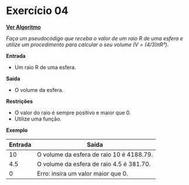 # Exercício 04

[**Ver Algoritmo**](Algoritmo04.md)

*Faça um pseudocódigo que receba o valor de um raio R de uma esfera e utilize um procedimento para calcular o seu volume (V = (4/3)πR³).*

**Entrada**
- Um raio R de uma esfera.

**Saída**
- O volume da esfera.

**Restrições**
- O valor do raio é sempre positivo e maior que 0.
- Utilize uma função.

**Exemplo**

| Entrada | Saída |
|---------|-------|
| 10      | O volume da esfera de raio 10 é 4188.79. |
| 4.5     | O volume da esfera de raio 4.5 é 381.70. |
| 0       | Erro: insira um valor maior que 0. |
